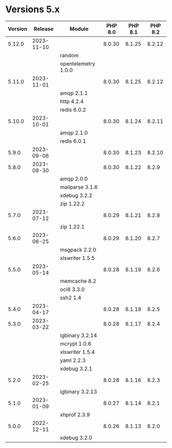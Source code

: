 <!-- markdownlint-disable MD013 -->
# Versions 5.x

| Version | Release    | Module              | PHP 8.0 | PHP 8.1 | PHP 8.2 |
|---------|------------|---------------------|---------|---------|---------|
| 5.12.0  | 2023-11-10 |                     | 8.0.30  | 8.1.25  | 8.2.12  |
|         |            | random              |         |         |         |
|         |            | opentelemetry 1.0.0 |         |         |         |
| 5.11.0  | 2023-11-01 |                     | 8.0.30  | 8.1.25  | 8.2.12  |
|         |            | amqp 2.1.1          |         |         |         |
|         |            | http 4.2.4          |         |         |         |
|         |            | redis 6.0.2         |         |         |         |
| 5.10.0  | 2023-10-01 |                     | 8.0.30  | 8.1.24  | 8.2.11  |
|         |            | amqp 2.1.0          |         |         |         |
|         |            | redis 6.0.1         |         |         |         |
| 5.9.0   | 2023-09-06 |                     | 8.0.30  | 8.1.23  | 8.2.10  |
| 5.8.0   | 2023-08-30 |                     | 8.0.30  | 8.1.22  | 8.2.9   |
|         |            | amqp 2.0.0          |         |         |         |
|         |            | mailparse 3.1.6     |         |         |         |
|         |            | xdebug 3.2.2        |         |         |         |
|         |            | zip 1.22.2          |         |         |         |
| 5.7.0   | 2023-07-12 |                     | 8.0.29  | 8.1.21  | 8.2.8   |
|         |            | zip 1.22.1          |         |         |         |
| 5.6.0   | 2023-06-25 |                     | 8.0.29  | 8.1.20  | 8.2.7   |
|         |            | msgpack 2.2.0       |         |         |         |
|         |            | xlswriter 1.5.5     |         |         |         |
| 5.5.0   | 2023-05-14 |                     | 8.0.28  | 8.1.19  | 8.2.6   |
|         |            | memcache 8.2        |         |         |         |
|         |            | oci8 3.3.0          |         |         |         |
|         |            | ssh2 1.4            |         |         |         |
| 5.4.0   | 2023-04-17 |                     | 8.0.28  | 8.1.18  | 8.2.5   |
| 5.3.0   | 2023-03-22 |                     | 8.0.28  | 8.1.17  | 8.2.4   |
|         |            | igbinary 3.2.14     |         |         |         |
|         |            | mcrypt 1.0.6        |         |         |         |
|         |            | xlswriter 1.5.4     |         |         |         |
|         |            | yaml 2.2.3          |         |         |         |
|         |            | xdebug 3.2.1        |         |         |         |
| 5.2.0   | 2023-02-25 |                     | 8.0.28  | 8.1.16  | 8.2.3   |
|         |            | igbinary 3.2.13     |         |         |         |
| 5.1.0   | 2023-01-09 |                     | 8.0.27  | 8.1.14  | 8.2.1   |
|         |            | xhprof 2.3.9        |         |         |         |
| 5.0.0   | 2022-12-11 |                     | 8.0.26  | 8.1.13  | 8.2.0   |
|         |            | xdebug 3.2.0        |         |         |         |
